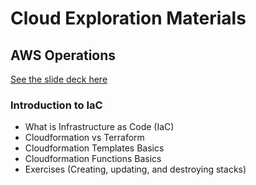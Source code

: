 # Cloud Exploration Materials
## AWS Operations
[See the slide deck here](https://docs.google.com/presentation/d/1tVhMryVX4MI7mg1aN5p4n1XQpd3dLVpRQbLixD-tvr4/edit?usp=sharing)

### Introduction to IaC
- What is Infrastructure as Code (IaC)
- Cloudformation vs Terraform
- Cloudformation Templates Basics
- Cloudformation Functions Basics
- Exercises (Creating, updating, and destroying stacks)

